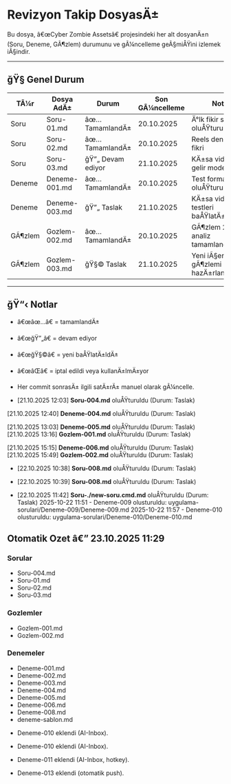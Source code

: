 ﻿# Revizyon Takip DosyasÄ±

Bu dosya, â€œCyber Zombie Assetsâ€ projesindeki her alt dosyanÄ±n (Soru, Deneme, GÃ¶zlem) durumunu ve gÃ¼ncelleme geÃ§miÅŸini izlemek iÃ§indir.

---

## ğŸ§­ Genel Durum

| TÃ¼r | Dosya AdÄ± | Durum | Son GÃ¼ncelleme | Not |
|-----|------------|--------|----------------|------|
| Soru | Soru-01.md | âœ… TamamlandÄ± | 20.10.2025 | Ä°lk fikir seti oluÅŸturuldu |
| Soru | Soru-02.md | âœ… TamamlandÄ± | 20.10.2025 | Reels denemesi fikri |
| Soru | Soru-03.md | ğŸ”„ Devam ediyor | 21.10.2025 | KÄ±sa video gelir modeli |
| Deneme | Deneme-001.md | âœ… TamamlandÄ± | 20.10.2025 | Test formatÄ± oluÅŸturuldu |
| Deneme | Deneme-003.md | ğŸ”„ Taslak | 21.10.2025 | KÄ±sa video testleri baÅŸlatÄ±ldÄ± |
| GÃ¶zlem | Gozlem-002.md | âœ… TamamlandÄ± | 20.10.2025 | GÃ¶zlem 2 analiz tamamlandÄ± |
| GÃ¶zlem | Gozlem-003.md | ğŸ§© Taslak | 21.10.2025 | Yeni iÃ§erik gÃ¶zlemi hazÄ±rlanÄ±yor |

---

## ğŸ“‹ Notlar
- â€œâœ…â€ = tamamlandÄ±  
- â€œğŸ”„â€ = devam ediyor  
- â€œğŸ§©â€ = yeni baÅŸlatÄ±ldÄ±  
- â€œâŒâ€ = iptal edildi veya kullanÄ±lmÄ±yor  
- Her commit sonrasÄ± ilgili satÄ±rÄ± manuel olarak gÃ¼ncelle.

- [21.10.2025 12:03] **Soru-004.md** oluÅŸturuldu (Durum: Taslak)

[21.10.2025 12:40] **Deneme-004.md** oluÅŸturuldu (Durum: Taslak)

[21.10.2025 13:03] **Deneme-005.md** oluÅŸturuldu (Durum: Taslak)
[21.10.2025 13:16] **Gozlem-001.md** oluÅŸturuldu (Durum: Taslak)




[21.10.2025 15:15] **Deneme-006.md** oluÅŸturuldu (Durum: Taslak)
[21.10.2025 15:49] **Gozlem-002.md** oluÅŸturuldu (Durum: Taslak)




- [22.10.2025 10:38] **Soru-008.md** oluÅŸturuldu (Durum: Taslak)

- [22.10.2025 10:39] **Soru-008.md** oluÅŸturuldu (Durum: Taslak)

- [22.10.2025 11:42] **Soru-./new-soru.cmd.md** oluÅŸturuldu (Durum: Taslak)
2025-10-22 11:51 - Deneme-009 olusturuldu: uygulama-sorulari/Deneme-009/Deneme-009.md
2025-10-22 11:57 - Deneme-010 olusturuldu: uygulama-sorulari/Deneme-010/Deneme-010.md

<!-- AUTO-START -->
## Otomatik Ozet â€” 23.10.2025 11:29

### Sorular
- Soru-004.md
- Soru-01.md
- Soru-02.md
- Soru-03.md

### Gozlemler
- Gozlem-001.md
- Gozlem-002.md

### Denemeler
- Deneme-001.md
- Deneme-002.md
- Deneme-003.md
- Deneme-004.md
- Deneme-005.md
- Deneme-006.md
- Deneme-008.md
- deneme-sablon.md

<!-- AUTO-END -->


- Deneme-010 eklendi (AI-Inbox).

- Deneme-010 eklendi (AI-Inbox).

- Deneme-011 eklendi (AI-Inbox, hotkey).

- Deneme-013 eklendi (otomatik push).
